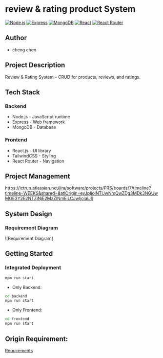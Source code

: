 # review & rating product System

[![Node.js](https://img.shields.io/badge/Node.js-v22-green)](https://nodejs.org/)
[![Express](https://img.shields.io/badge/Express-v4-blue)](https://expressjs.com/)
[![MongoDB](https://img.shields.io/badge/MongoDB-v6-green)](https://www.mongodb.com/)
[![React](https://img.shields.io/badge/React-v18-blue)](https://reactjs.org/)
[![React Router](https://img.shields.io/badge/React_Router-v6-blue)](https://reactrouter.com/)

## Author
- cheng chen

## Project Description
Review & Rating System – CRUD for products, reviews, and ratings.

## Tech Stack

### Backend
-  Node.js - JavaScript runtime
-  Express - Web framework
-  MongoDB - Database

### Frontend
-  React.js - UI library
- TailwindCSS - Styling
- React Router - Navigation

## Project Management
https://ictrun.atlassian.net/jira/software/projects/PRS/boards/7/timeline?timeline=WEEKS&shared=&atlOrigin=eyJpIjoiNTUwNmQwZDg3MDk3NGUwMGE3Y2E2NTZjNjE2MzZlNmEiLCJwIjoiaiJ9

## System Design
### Requirement Diagram
![Requirement Diagram]

## Getting Started

### Integrated Deployment
```bash
npm run start
```
- Only Backend:
```bash
cd backend
npm run start
```
- Only Frontend:
```bash
cd frontend
npm run start
```

## Origin Requirement:
[Requirements](./requirements.md)
